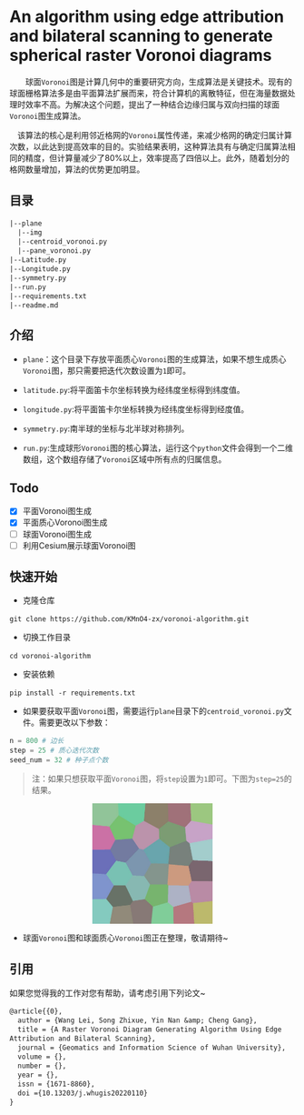 # An algorithm using edge attribution and bilateral scanning to generate spherical raster Voronoi diagrams

&emsp;&emsp;球面`Voronoi`图是计算几何中的重要研究方向，生成算法是关键技术。现有的球面栅格算法多是由平面算法扩展而来，符合计算机的离散特征，但在海量数据处理时效率不高。为解决这个问题，提出了一种结合边缘归属与双向扫描的球面`Voronoi`图生成算法。

&emsp;该算法的核心是利用邻近格网的`Voronoi`属性传递，来减少格网的确定归属计算次数，以此达到提高效率的目的。实验结果表明，这种算法具有与确定归属算法相同的精度，但计算量减少了80%以上，效率提高了四倍以上。此外，随着划分的格网数量增加，算法的优势更加明显。

## 目录

```
|--plane
  |--img
  |--centroid_voronoi.py
  |--pane_voronoi.py
|--Latitude.py
|--Longitude.py
|--symmetry.py
|--run.py
|--requirements.txt
|--readme.md
```

## 介绍

- `plane`：这个目录下存放平面质心`Voronoi`图的生成算法，如果不想生成质心`Voronoi`图，那只需要把迭代次数设置为`1`即可。


- `latitude.py`:将平面笛卡尔坐标转换为经纬度坐标得到纬度值。
- `longitude.py`:将平面笛卡尔坐标转换为经纬度坐标得到经度值。
- `symmetry.py`:南半球的坐标与北半球对称排列。
- `run.py`:生成球形`Voronoi`图的核心算法，运行这个`python`文件会得到一个二维数组，这个数组存储了`Voronoi`区域中所有点的归属信息。

## Todo

- [x] 平面Voronoi图生成
- [x] 平面质心Voronoi图生成
- [ ] 球面Voronoi图生成
- [ ] 利用Cesium展示球面Voronoi图

## 快速开始

- 克隆仓库

`git clone https://github.com/KMnO4-zx/voronoi-algorithm.git`

- 切换工作目录

`cd voronoi-algorithm`

- 安装依赖

`pip install -r requirements.txt`

- 如果要获取平面`Voronoi`图，需要运行`plane`目录下的`centroid_voronoi.py`文件。需要更改以下参数：

```python
n = 800 # 边长
step = 25 # 质心迭代次数
seed_num = 32 # 种子点个数
```

> 注：如果只想获取平面`Voronoi`图，将`step`设置为`1`即可。下图为`step=25`的结果。

<div style="text-align:center;">
  <img align="center" src="image/image-20230922221307418.png" alt="image-20230922221307418" style="width:42%;" />
</div>


+ 球面`Voronoi`图和球面质心`Voronoi`图正在整理，敬请期待~

## 引用

如果您觉得我的工作对您有帮助，请考虑引用下列论文~

```
@article{{0},
  author = {Wang Lei, Song Zhixue, Yin Nan &amp; Cheng Gang},
  title = {A Raster Voronoi Diagram Generating Algorithm Using Edge Attribution and Bilateral Scanning},
  journal = {Geomatics and Information Science of Wuhan University},
  volume = {},
  number = {},
  year = {},
  issn = {1671-8860},
  doi ={10.13203/j.whugis20220110}
}
```

